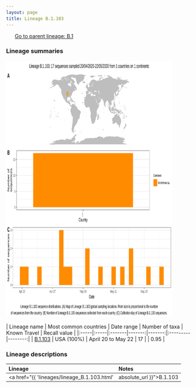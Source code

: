 ```yaml
---
layout: page
title: Lineage B.1.103
---
```




<p>
<ul class="actions small">
	 <a href="{{ 'lineages/lineage_B.1.html' | absolute_url }}" class="button special fit">Go to parent lineage: B.1</a>
</ul>
</p>
<h3> Lineage summaries</h3>

<img src="../assets/images/B.1.103.svg" alt="B.1.103 lineage summary figure" width="90%" height="700px" />


| Lineage name | Most common countries | Date range | Number of taxa | Known Travel | Recall value |
|:-----|:-----|:-------|-------:|-------:|:---------|--------:|
| <a href="{{ 'lineages/lineage_B.1.103.html' | absolute_url }}">B.1.103</a> | USA (100%) | April 20 to May 22 | 17 |  | 0.95 |

<h3>Lineage descriptions</h3>

| Lineage | Notes |
|:-----|:-----|
| <a href="{{ 'lineages/lineage_B.1.103.html' | absolute_url }}">B.1.103</a> | US lineage (MI) |


